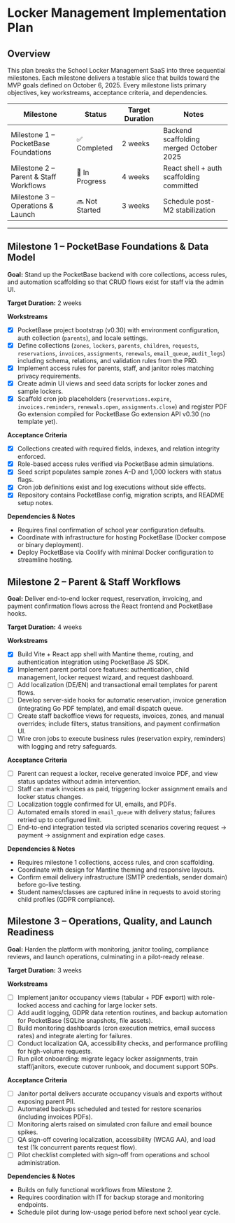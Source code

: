 # Locker Management Implementation Plan

## Overview
This plan breaks the School Locker Management SaaS into three sequential milestones. Each milestone delivers a testable slice that builds toward the MVP goals defined on October 6, 2025. Every milestone lists primary objectives, key workstreams, acceptance criteria, and dependencies.

| Milestone | Status | Target Duration | Notes |
|-----------|--------|-----------------|-------|
| Milestone 1 – PocketBase Foundations | ✅ Completed | 2 weeks | Backend scaffolding merged October 2025 |
| Milestone 2 – Parent & Staff Workflows | 🚧 In Progress | 4 weeks | React shell + auth scaffolding committed |
| Milestone 3 – Operations & Launch | 🔜 Not Started | 3 weeks | Schedule post-M2 stabilization |

---

## Milestone 1 – PocketBase Foundations & Data Model
**Goal:** Stand up the PocketBase backend with core collections, access rules, and automation scaffolding so that CRUD flows exist for staff via the admin UI.

**Target Duration:** 2 weeks

**Workstreams**
- [x] PocketBase project bootstrap (v0.30) with environment configuration, auth collection (`parents`), and locale settings.
- [x] Define collections (`zones`, `lockers`, `parents`, `children`, `requests`, `reservations`, `invoices`, `assignments`, `renewals`, `email_queue`, `audit_logs`) including schema, relations, and validation rules from the PRD.
- [x] Implement access rules for parents, staff, and janitor roles matching privacy requirements.
- [x] Create admin UI views and seed data scripts for locker zones and sample lockers.
- [x] Scaffold cron job placeholders (`reservations.expire`, `invoices.reminders`, `renewals.open`, `assignments.close`) and register PDF Go extension compiled for PocketBase Go extension API v0.30 (no template yet).

**Acceptance Criteria**
- [x] Collections created with required fields, indexes, and relation integrity enforced.
- [x] Role-based access rules verified via PocketBase admin simulations.
- [x] Seed script populates sample zones A–D and 1,000 lockers with status flags.
- [x] Cron job definitions exist and log executions without side effects.
- [x] Repository contains PocketBase config, migration scripts, and README setup notes.

**Dependencies & Notes**
- Requires final confirmation of school year configuration defaults.
- Coordinate with infrastructure for hosting PocketBase (Docker compose or binary deployment).
- Deploy PocketBase via Coolify with minimal Docker configuration to streamline hosting.

## Milestone 2 – Parent & Staff Workflows
**Goal:** Deliver end-to-end locker request, reservation, invoicing, and payment confirmation flows across the React frontend and PocketBase hooks.

**Target Duration:** 4 weeks

**Workstreams**
- [x] Build Vite + React app shell with Mantine theme, routing, and authentication integration using PocketBase JS SDK.
- [x] Implement parent portal core features: authentication, child management, locker request wizard, and request dashboard.
- [ ] Add localization (DE/EN) and transactional email templates for parent flows.
- [ ] Develop server-side hooks for automatic reservation, invoice generation (integrating Go PDF template), and email dispatch queue.
- [ ] Create staff backoffice views for requests, invoices, zones, and manual overrides; include filters, status transitions, and payment confirmation UI.
- [ ] Wire cron jobs to execute business rules (reservation expiry, reminders) with logging and retry safeguards.

**Acceptance Criteria**
- [ ] Parent can request a locker, receive generated invoice PDF, and view status updates without admin intervention.
- [ ] Staff can mark invoices as paid, triggering locker assignment emails and locker status changes.
- [ ] Localization toggle confirmed for UI, emails, and PDFs.
- [ ] Automated emails stored in `email_queue` with delivery status; failures retried up to configured limit.
- [ ] End-to-end integration tested via scripted scenarios covering request → payment → assignment and expiration edge cases.

**Dependencies & Notes**
- Requires milestone 1 collections, access rules, and cron scaffolding.
- Coordinate with design for Mantine theming and responsive layouts.
- Confirm email delivery infrastructure (SMTP credentials, sender domain) before go-live testing.
- Student names/classes are captured inline in requests to avoid storing child profiles (GDPR compliance).

## Milestone 3 – Operations, Quality, and Launch Readiness
**Goal:** Harden the platform with monitoring, janitor tooling, compliance reviews, and launch operations, culminating in a pilot-ready release.

**Target Duration:** 3 weeks

**Workstreams**
- [ ] Implement janitor occupancy views (tabular + PDF export) with role-locked access and caching for large locker sets.
- [ ] Add audit logging, GDPR data retention routines, and backup automation for PocketBase (SQLite snapshots, file assets).
- [ ] Build monitoring dashboards (cron execution metrics, email success rates) and integrate alerting for failures.
- [ ] Conduct localization QA, accessibility checks, and performance profiling for high-volume requests.
- [ ] Run pilot onboarding: migrate legacy locker assignments, train staff/janitors, execute cutover runbook, and document support SOPs.

**Acceptance Criteria**
- [ ] Janitor portal delivers accurate occupancy visuals and exports without exposing parent PII.
- [ ] Automated backups scheduled and tested for restore scenarios (including invoices PDFs).
- [ ] Monitoring alerts raised on simulated cron failure and email bounce spikes.
- [ ] QA sign-off covering localization, accessibility (WCAG AA), and load test (1k concurrent parents request flow).
- [ ] Pilot checklist completed with sign-off from operations and school administration.

**Dependencies & Notes**
- Builds on fully functional workflows from Milestone 2.
- Requires coordination with IT for backup storage and monitoring endpoints.
- Schedule pilot during low-usage period before next school year cycle.
